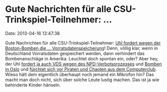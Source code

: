 Gute Nachrichten für alle CSU-Trinkspiel-Teilnehmer: \...
=========================================================

Date: 2013-04-16 13:47:38

Gute Nachrichten für alle CSU-Trinkspiel-Teilnehmer: [Uhl fordert wegen
der Boston-Bomben die \...
Vorratsdatenspeicherung](http://www.dradio.de/nachrichten/201304160900/1)!
Denn, völlig klar, wenn in Deutschland Vorratsdaten gespeichert werden,
dann verhindert das Bombenanschläge in Amerika. Leuchtet doch spontan
ein, oder? Aber hey, der Uhl [fordert ja auch VDS wegen des
NPD-Verbotsprozesses](http://blog.fefe.de/?ts=b03d1055) und [Bomben in
Oslo](http://blog.fefe.de/?ts=b0d39ffa) und [fürchtet sich vor Piraten
und Chaoten aus dem Computerclub](http://blog.fefe.de/?ts=b0601699).
Wieso hält dem eigentlich überhaupt noch jemand ein Mikrofon hin? Das
macht man doch nicht, sich über solche Leute lustig machen. Das ist ja
wie behinderte Kinder hänseln.
